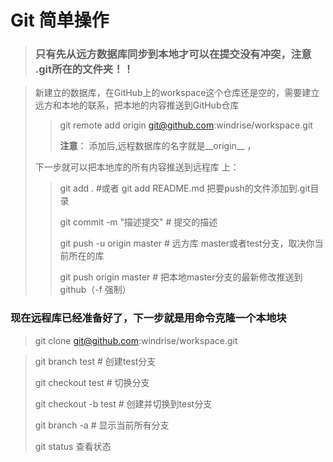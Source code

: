 #  Git 简单操作

> ### 只有先从远方数据库同步到本地才可以在提交没有冲突，注意 .git所在的文件夹！！



> 新建立的数据库，在GitHub上的workspace这个仓库还是空的，需要建立远方和本地的联系，把本地的内容推送到GitHub仓库
>
> > git remote add origin git@github.com:windrise/workspace.git
> >
> > __注意__： 添加后,远程数据库的名字就是__origin__ ，
>
> 下一步就可以把本地库的所有内容推送到远程库 上：
>
> > git add .   #或者 git add README.md   把要push的文件添加到.git目录
> >
> > git commit -m "描述提交"    # 提交的描述
> >
> > git push -u origin master    # 远方库 master或者test分支，取决你当前所在的库
> >
> > git push origin master      # 把本地master分支的最新修改推送到github（-f 强制）

### 现在远程库已经准备好了，下一步就是用命令克隆一个本地块



> git clone git@github.com:windrise/workspace.git



> git branch test   # 创建test分支
>
> git checkout test  # 切换分支
>
> git checkout -b test     # 创建并切换到test分支
>
> git branch -a  # 显示当前所有分支
>
> git status 查看状态